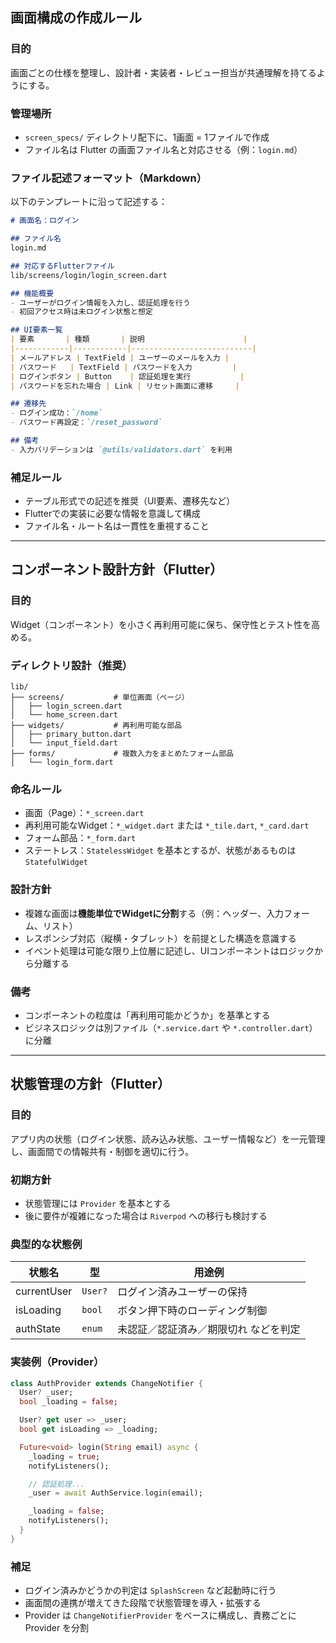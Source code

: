 ## 画面構成の作成ルール

### 目的

画面ごとの仕様を整理し、設計者・実装者・レビュー担当が共通理解を持てるようにする。

### 管理場所

- `screen_specs/` ディレクトリ配下に、1画面 = 1ファイルで作成
- ファイル名は Flutter の画面ファイル名と対応させる（例：`login.md`）

### ファイル記述フォーマット（Markdown）

以下のテンプレートに沿って記述する：

````markdown
# 画面名：ログイン

## ファイル名
login.md

## 対応するFlutterファイル
lib/screens/login/login_screen.dart

## 機能概要
- ユーザーがログイン情報を入力し、認証処理を行う
- 初回アクセス時は未ログイン状態と想定

## UI要素一覧
| 要素       | 種類       | 説明                      |
|------------|------------|---------------------------|
| メールアドレス | TextField | ユーザーのメールを入力 |
| パスワード   | TextField | パスワードを入力         |
| ログインボタン | Button    | 認証処理を実行           |
| パスワードを忘れた場合 | Link | リセット画面に遷移     |

## 遷移先
- ログイン成功：`/home`
- パスワード再設定：`/reset_password`

## 備考
- 入力バリデーションは `@utils/validators.dart` を利用
````

### 補足ルール

- テーブル形式での記述を推奨（UI要素、遷移先など）
- Flutterでの実装に必要な情報を意識して構成
- ファイル名・ルート名は一貫性を重視すること

---

## コンポーネント設計方針（Flutter）

### 目的

Widget（コンポーネント）を小さく再利用可能に保ち、保守性とテスト性を高める。

### ディレクトリ設計（推奨）

```
lib/
├── screens/           # 単位画面（ページ）
│   ├── login_screen.dart
│   └── home_screen.dart
├── widgets/           # 再利用可能な部品
│   ├── primary_button.dart
│   └── input_field.dart
├── forms/             # 複数入力をまとめたフォーム部品
│   └── login_form.dart
```

### 命名ルール

- 画面（Page）：`*_screen.dart`
- 再利用可能なWidget：`*_widget.dart` または `*_tile.dart`, `*_card.dart`
- フォーム部品：`*_form.dart`
- ステートレス：`StatelessWidget` を基本とするが、状態があるものは `StatefulWidget`

### 設計方針

- 複雑な画面は**機能単位でWidgetに分割**する（例：ヘッダー、入力フォーム、リスト）
- レスポンシブ対応（縦横・タブレット）を前提とした構造を意識する
- イベント処理は可能な限り上位層に記述し、UIコンポーネントはロジックから分離する

### 備考

- コンポーネントの粒度は「再利用可能かどうか」を基準とする
- ビジネスロジックは別ファイル（`*.service.dart` や `*.controller.dart`）に分離

---

## 状態管理の方針（Flutter）

### 目的

アプリ内の状態（ログイン状態、読み込み状態、ユーザー情報など）を一元管理し、画面間での情報共有・制御を適切に行う。

### 初期方針

- 状態管理には `Provider` を基本とする
- 後に要件が複雑になった場合は `Riverpod` への移行も検討する

### 典型的な状態例

| 状態名           | 型            | 用途例                                  |
|------------------|----------------|------------------------------------------|
| currentUser      | `User?`        | ログイン済みユーザーの保持              |
| isLoading        | `bool`         | ボタン押下時のローディング制御          |
| authState        | `enum`         | 未認証／認証済み／期限切れ などを判定   |

### 実装例（Provider）

```dart
class AuthProvider extends ChangeNotifier {
  User? _user;
  bool _loading = false;

  User? get user => _user;
  bool get isLoading => _loading;

  Future<void> login(String email) async {
    _loading = true;
    notifyListeners();

    // 認証処理...
    _user = await AuthService.login(email);

    _loading = false;
    notifyListeners();
  }
}
```

### 補足

- ログイン済みかどうかの判定は `SplashScreen` など起動時に行う
- 画面間の連携が増えてきた段階で状態管理を導入・拡張する
- Provider は `ChangeNotifierProvider` をベースに構成し、責務ごとに Provider を分割
